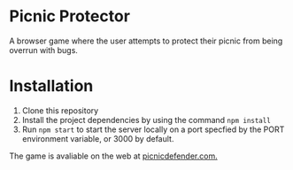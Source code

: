 # Picnic Protector

A browser game where the user attempts to protect their picnic from being overrun with bugs.

# Installation

1. Clone this repository
2. Install the project dependencies by using the command `npm install`
3. Run `npm start` to start the server locally on a port specfied by the PORT environment variable, or 3000 by default.

The game is avaliable on the web at [picnicdefender.com.](http://www.picnicdefender.com/)
